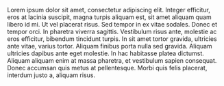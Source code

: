 Lorem ipsum dolor sit amet, consectetur adipiscing elit. Integer efficitur, eros at  lacinia suscipit, magna turpis aliquam est, sit amet aliquam quam libero id mi. Ut vel  placerat risus. Sed tempor in ex vitae sodales. Donec et tempor orci. In pharetra viverra  sagittis. Vestibulum risus ante, molestie ac eros efficitur, bibendum tincidunt turpis. In sit  amet tortor gravida, ultricies ante vitae, varius tortor. Aliquam finibus porta nulla sed  gravida. Aliquam ultricies dapibus ante eget molestie. In hac habitasse platea dictumst.  Aliquam aliquam enim at massa pharetra, et vestibulum sapien consequat. Donec  accumsan quis metus at pellentesque. Morbi quis felis placerat, interdum justo a, aliquam  risus.
